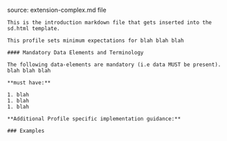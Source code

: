 source: extension-complex.md file

    This is the introduction markdown file that gets inserted into the sd.html template.

    This profile sets minimum expectations for blah blah blah

    #### Mandatory Data Elements and Terminology

    The following data-elements are mandatory (i.e data MUST be present). blah blah blah

    **must have:**

    1. blah
    1. blah
    1. blah

    **Additional Profile specific implementation guidance:**

    ### Examples
